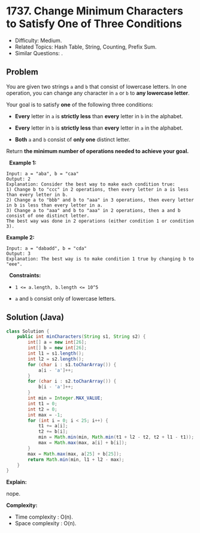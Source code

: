 # 1737. Change Minimum Characters to Satisfy One of Three Conditions

- Difficulty: Medium.
- Related Topics: Hash Table, String, Counting, Prefix Sum.
- Similar Questions: .

## Problem

You are given two strings ```a``` and ```b``` that consist of lowercase letters. In one operation, you can change any character in ```a``` or ```b``` to **any lowercase letter**.

Your goal is to satisfy **one** of the following three conditions:


	
- **Every** letter in ```a``` is **strictly less** than **every** letter in ```b``` in the alphabet.
	
- **Every** letter in ```b``` is **strictly less** than **every** letter in ```a``` in the alphabet.
	
- **Both** ```a``` and ```b``` consist of **only one** distinct letter.


Return **the **minimum** number of operations needed to achieve your goal.**

 
**Example 1:**

```
Input: a = "aba", b = "caa"
Output: 2
Explanation: Consider the best way to make each condition true:
1) Change b to "ccc" in 2 operations, then every letter in a is less than every letter in b.
2) Change a to "bbb" and b to "aaa" in 3 operations, then every letter in b is less than every letter in a.
3) Change a to "aaa" and b to "aaa" in 2 operations, then a and b consist of one distinct letter.
The best way was done in 2 operations (either condition 1 or condition 3).
```

**Example 2:**

```
Input: a = "dabadd", b = "cda"
Output: 3
Explanation: The best way is to make condition 1 true by changing b to "eee".
```

 
**Constraints:**


	
- ```1 <= a.length, b.length <= 10^5```
	
- ```a``` and ```b``` consist only of lowercase letters.



## Solution (Java)

```java
class Solution {
    public int minCharacters(String s1, String s2) {
        int[] a = new int[26];
        int[] b = new int[26];
        int l1 = s1.length();
        int l2 = s2.length();
        for (char i : s1.toCharArray()) {
            a[i - 'a']++;
        }
        for (char i : s2.toCharArray()) {
            b[i - 'a']++;
        }
        int min = Integer.MAX_VALUE;
        int t1 = 0;
        int t2 = 0;
        int max = -1;
        for (int i = 0; i < 25; i++) {
            t1 += a[i];
            t2 += b[i];
            min = Math.min(min, Math.min(t1 + l2 - t2, t2 + l1 - t1));
            max = Math.max(max, a[i] + b[i]);
        }
        max = Math.max(max, a[25] + b[25]);
        return Math.min(min, l1 + l2 - max);
    }
}
```

**Explain:**

nope.

**Complexity:**

* Time complexity : O(n).
* Space complexity : O(n).
